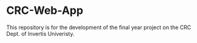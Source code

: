 # CRC-Web-App
This repository is for the development of the final year project on the CRC Dept. of Invertis Univeristy.
